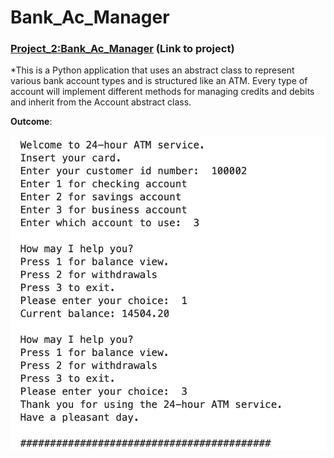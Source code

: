 # Bank_Ac_Manager

### [Project_2:Bank_Ac_Manager]() (Link to project)

*This is a Python application that uses an abstract class to represent various bank account types and is structured like an ATM. Every type of account will implement different methods for managing credits and debits and inherit from the Account abstract class.


**Outcome**:

![](Manager.jpeg)



